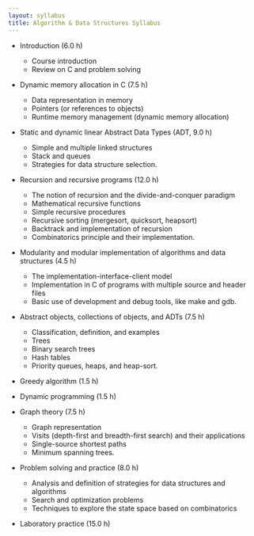 ```yaml
---
layout: syllabus
title: Algorithm & Data Structures Syllabus
---
```


* Introduction (6.0 h)
	* Course introduction
	* Review on C and problem solving

* Dynamic memory allocation in C (7.5 h)
	* Data representation in memory
	* Pointers (or references to objects)
	* Runtime memory management (dynamic memory allocation)

* Static and dynamic linear Abstract Data Types (ADT, 9.0 h)
	* Simple and multiple linked structures
	* Stack and queues
	* Strategies for data structure selection.

* Recursion and recursive programs (12.0 h)
	* The notion of recursion and the divide-and-conquer paradigm
	* Mathematical recursive functions
	* Simple recursive procedures
	* Recursive sorting (mergesort, quicksort, heapsort)
	* Backtrack and implementation of recursion
	* Combinatorics principle and their implementation.

* Modularity and modular implementation of algorithms and data structures (4.5 h)
	* The implementation-interface-client model
	* Implementation in C of programs with multiple source and header files
	* Basic use of development and debug tools, like make and gdb.

* Abstract objects, collections of objects, and ADTs (7.5 h)
	* Classification, definition, and examples
	* Trees
	* Binary search trees
	* Hash tables
	* Priority queues, heaps, and heap-sort.

* Greedy algorithm (1.5 h)

* Dynamic programming (1.5 h)

* Graph theory (7.5 h)
	* Graph representation
	* Visits (depth-first and breadth-first search) and their applications
	* Single-source shortest paths
	* Minimum spanning trees.

* Problem solving and practice (8.0 h)
	* Analysis and definition of strategies for data structures and algorithms
	* Search and optimization problems
	* Techniques to explore the state space based on combinatorics

* Laboratory practice (15.0 h)
